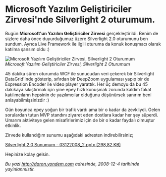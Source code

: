 # Microsoft Yazılım Geliştiriciler Zirvesi'nde Silverlight 2 oturumum. 

Bugün **Microsoft'un Yazılım Geliştiriciler Zirvesi** gerçekleştirildi.
Benim de sizlere daha önce duyurduğumuz üzere Silverlight 2.0 oturumunu
ben sundum. Ayrıca Live Framework ile ilgili oturuma da konuk konuşmacı
olarak katılma şansım oldu :)

![Microsoft Yazılım Geliştiriciler Zirvesi, Silverlight 2
Oturumum](../media/Microsoft_Yazilim_Gelistiriciler_Zirvesinde_Silverlight_2_oturumum/03122008_1.jpg)\
*Microsoft Yazılım Geliştiriciler Zirvesi, Silverlight 2 Oturumum*

45 dakika süren oturumda WCF ile sunucudan veri çekerek bir Silverlight
DataGrid'inde gösterip, sıfırdan bir DeepZoom uygulaması yapıp bir de
Expression Encoder ile video player yarattık. Her üç demoyu da bu 45
dakikaya sıkıştırmak için yine epey hızlı konuşmak zorunda kaldım fakat
katılımcıların hepsinin de yazılımcılar olduğunu düşünürsek sanırım beni
anlayabilmişsinizdir :)

Gün boyunca epey yoğun bir trafik vardı ama bir o kadar da zevkliydi.
Gelen sorulardan tutun MVP standını ziyaret eden dostlara kadar her şey
süperdi. Umarım aktiviteye gelen misafirlerimiz için de bir o kadar
faydalı olmuştur etkinlik.

Zirvede kullandığım sunumu aşağıdaki adresten indirebilirsiniz;

[Silverlight 2.0 Sunumum - 03122008\_2.pptx (298,82
KB)](../media/Microsoft_Yazilim_Gelistiriciler_Zirvesinde_Silverlight_2_oturumum/03122008_2.pptx)

Hepinize kolay gelsin.


*Bu yazi http://daron.yondem.com adresinde, 2008-12-4 tarihinde yayinlanmistir.*